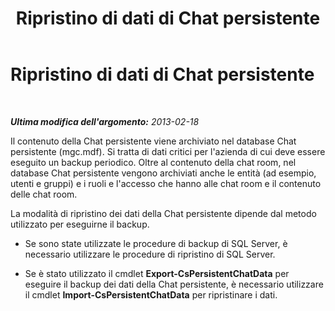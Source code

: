﻿---
title: Ripristino di dati di Chat persistente
TOCTitle: Ripristino di dati di Chat persistente
ms:assetid: c251a7fa-50da-434b-b39a-17f5978ce736
ms:mtpsurl: https://technet.microsoft.com/it-it/library/JJ945649(v=OCS.15)
ms:contentKeyID: 52062259
ms.date: 08/24/2015
mtps_version: v=OCS.15
ms.translationtype: HT
---

# Ripristino di dati di Chat persistente

 

_**Ultima modifica dell'argomento:** 2013-02-18_

Il contenuto della Chat persistente viene archiviato nel database Chat persistente (mgc.mdf). Si tratta di dati critici per l'azienda di cui deve essere eseguito un backup periodico. Oltre al contenuto della chat room, nel database Chat persistente vengono archiviati anche le entità (ad esempio, utenti e gruppi) e i ruoli e l'accesso che hanno alle chat room e il contenuto delle chat room.

La modalità di ripristino dei dati della Chat persistente dipende dal metodo utilizzato per eseguirne il backup.

  - Se sono state utilizzate le procedure di backup di SQL Server, è necessario utilizzare le procedure di ripristino di SQL Server.

  - Se è stato utilizzato il cmdlet **Export-CsPersistentChatData** per eseguire il backup dei dati della Chat persistente, è necessario utilizzare il cmdlet **Import-CsPersistentChatData** per ripristinare i dati.

